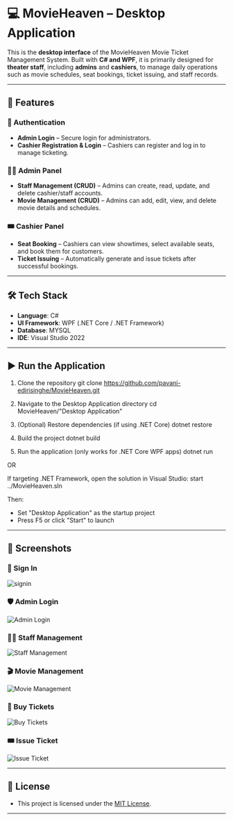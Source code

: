 # 💻 MovieHeaven – Desktop Application

This is the **desktop interface** of the MovieHeaven Movie Ticket Management System. Built with **C# and WPF**, it is primarily designed for **theater staff**, including **admins** and **cashiers**, to manage daily operations such as movie schedules, seat bookings, ticket issuing, and staff records.

---

## 🧩 Features

### 🔐 Authentication
- **Admin Login** – Secure login for administrators.
- **Cashier Registration & Login** – Cashiers can register and log in to manage ticketing.

### 🧑‍💼 Admin Panel
- **Staff Management (CRUD)** – Admins can create, read, update, and delete cashier/staff accounts.
- **Movie Management (CRUD)** – Admins can add, edit, view, and delete movie details and schedules.

### 🎟️ Cashier Panel
- **Seat Booking** – Cashiers can view showtimes, select available seats, and book them for customers.
- **Ticket Issuing** – Automatically generate and issue tickets after successful bookings.

---

## 🛠 Tech Stack

- **Language**: C#
- **UI Framework**: WPF (.NET Core / .NET Framework)
- **Database**: MYSQL
- **IDE**: Visual Studio 2022

---

## ▶️ Run the Application

 1. Clone the repository
git clone https://github.com/pavani-edirisinghe/MovieHeaven.git

2. Navigate to the Desktop Application directory
cd MovieHeaven/"Desktop Application"

3. (Optional) Restore dependencies (if using .NET Core)
dotnet restore

4. Build the project
dotnet build

5. Run the application (only works for .NET Core WPF apps)
dotnet run

 OR

 If targeting .NET Framework, open the solution in Visual Studio:
 start ../MovieHeaven.sln

 Then:
- Set "Desktop Application" as the startup project
- Press F5 or click "Start" to launch


---

## 📸 Screenshots

### 🔑 Sign In
![signin](screenshots/signin.png)

### 🛡️ Admin Login
![Admin Login](screenshots/admin-login.png)

### 👨‍💼 Staff Management
![Staff Management](screenshots/staff-management.png)

### 🎬 Movie Management
![Movie Management](screenshots/movie-management.png)

### 🛒 Buy Tickets
![Buy Tickets](screenshots/buy-tickets.png)

### 🎟️ Issue Ticket
![Issue Ticket](screenshots/issue-ticket.png)

---

## 📄 License

- This project is licensed under the [MIT License](https://opensource.org/licenses/MIT).  
---


